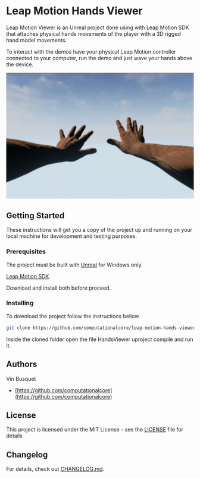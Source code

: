 # Leap Motion Hands Viewer

Leap Motion Viewer is an Unreal project done using with Leap Motion SDK that attaches physical hands movements of the player with a 3D rigged hand model movements.

To interact with the demos have your physical Leap Motion controller connected to your computer, run the demo and just wave your hands above the device.

![](https://github.com/computationalcore/leap-motion-hands-viewer/raw/assets/screen.png)

## Getting Started

These instructions will get you a copy of the project up and running on your local machine for development and testing
purposes.

### Prerequisites

The project must be built with [Unreal](https://unity3d.com/get-unity) for Windows only.

[Leap Motion SDK](https://developer.leapmotion.com/get-started/).

Download and install both before proceed.

### Installing

To download the project follow the instructions bellow

```bash
git clone https://github.com/computationalcore/leap-motion-hands-viewer
```

Inside the cloned folder open the file HandsViewer uproject compile and run it.

## Authors
Vin Busquet
* [https://github.com/computationalcore](https://github.com/computationalcore)

## License

This project is licensed under the MIT License - see the [LICENSE](LICENSE) file for details

## Changelog

For details, check out [CHANGELOG.md](CHANGELOG.md).
